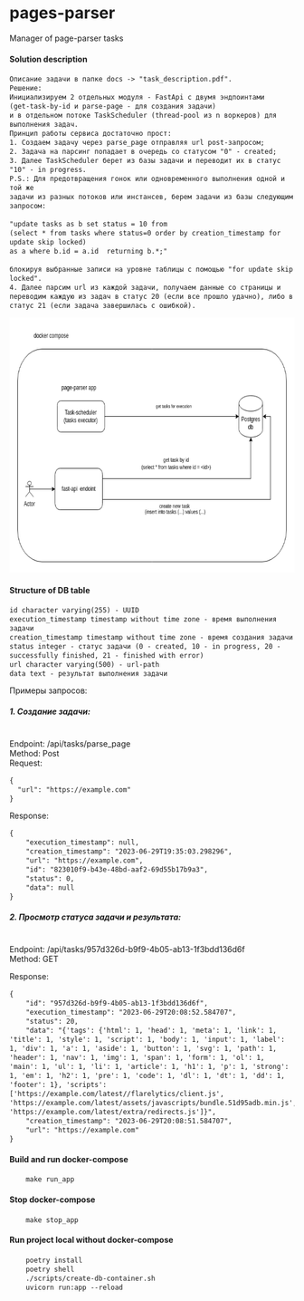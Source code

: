 # pages-parser
Manager of page-parser tasks

#### Solution description

```
Описание задачи в папке docs -> "task_description.pdf".
Решение:
Инициализируем 2 отдельных модуля - FastApi с двумя эндпоинтами
(get-task-by-id и parse-page - для создания задачи)
и в отдельном потоке TaskScheduler (thread-pool из n воркеров) для выполнения задач.
Принцип работы сервиса достаточно прост:
1. Создаем задачу через parse_page отправляя url post-запросом;
2. Задача на парсинг попадает в очередь со статусом "0" - created;
3. Далее TaskScheduler берет из базы задачи и переводит их в статус "10" - in progress. 
P.S.: Для предотвращения гонок или одновременного выполнения одной и той же
задачи из разных потоков или инстансев, берем задачи из базы следующим запросом:

"update tasks as b set status = 10 from
(select * from tasks where status=0 order by creation_timestamp for update skip locked)
as a where b.id = a.id  returning b.*;"

блокируя выбранные записи на уровне таблицы с помощью "for update skip locked".
4. Далее парсим url из каждой задачи, получаем данные со страницы и
переводим каждую из задач в статус 20 (если все прошло удачно), либо в статус 21 (если задача завершилась с ошибкой).
```

<img src="https://github.com/ntsaturov/pages-parser/blob/main/docs/schema.png" width="700" height="450">

#### Structure of DB table
```
id character varying(255) - UUID
execution_timestamp timestamp without time zone - время выполнения задачи
creation_timestamp timestamp without time zone - время создания задачи
status integer - статус задачи (0 - created, 10 - in progress, 20 - successfully finished, 21 - finished with error)
url character varying(500) - url-path
data text - результат выполнения задачи 
```

Примеры запросов:

##### 1. Создание задачи:
<br> Endpoint: /api/tasks/parse_page
<br>Method: Post
<br>Request:
```
{
  "url": "https://example.com"
}
```

Response:
```
{
    "execution_timestamp": null,
    "creation_timestamp": "2023-06-29T19:35:03.298296",
    "url": "https://example.com",
    "id": "823010f9-b43e-48bd-aaf2-69d55b17b9a3",
    "status": 0,
    "data": null
}
```

##### 2. Просмотр статуса задачи и результата:
<br>Endpoint: /api/tasks/957d326d-b9f9-4b05-ab13-1f3bdd136d6f
<br>Method: GET

Response:
```
{
    "id": "957d326d-b9f9-4b05-ab13-1f3bdd136d6f",
    "execution_timestamp": "2023-06-29T20:08:52.584707",
    "status": 20,
    "data": "{'tags': {'html': 1, 'head': 1, 'meta': 1, 'link': 1, 'title': 1, 'style': 1, 'script': 1, 'body': 1, 'input': 1, 'label': 1, 'div': 1, 'a': 1, 'aside': 1, 'button': 1, 'svg': 1, 'path': 1, 'header': 1, 'nav': 1, 'img': 1, 'span': 1, 'form': 1, 'ol': 1, 'main': 1, 'ul': 1, 'li': 1, 'article': 1, 'h1': 1, 'p': 1, 'strong': 1, 'em': 1, 'h2': 1, 'pre': 1, 'code': 1, 'dl': 1, 'dt': 1, 'dd': 1, 'footer': 1}, 'scripts': ['https://example.com/latest//flarelytics/client.js', 'https://example.com/latest/assets/javascripts/bundle.51d95adb.min.js', 'https://example.com/latest/extra/redirects.js']}",
    "creation_timestamp": "2023-06-29T20:08:51.584707",
    "url": "https://example.com"
}
```

#### Build and run docker-compose
```
    make run_app
```

#### Stop docker-compose
```
    make stop_app
```

#### Run project local without docker-compose
```
    poetry install
    poetry shell
    ./scripts/create-db-container.sh
    uvicorn run:app --reload
```
